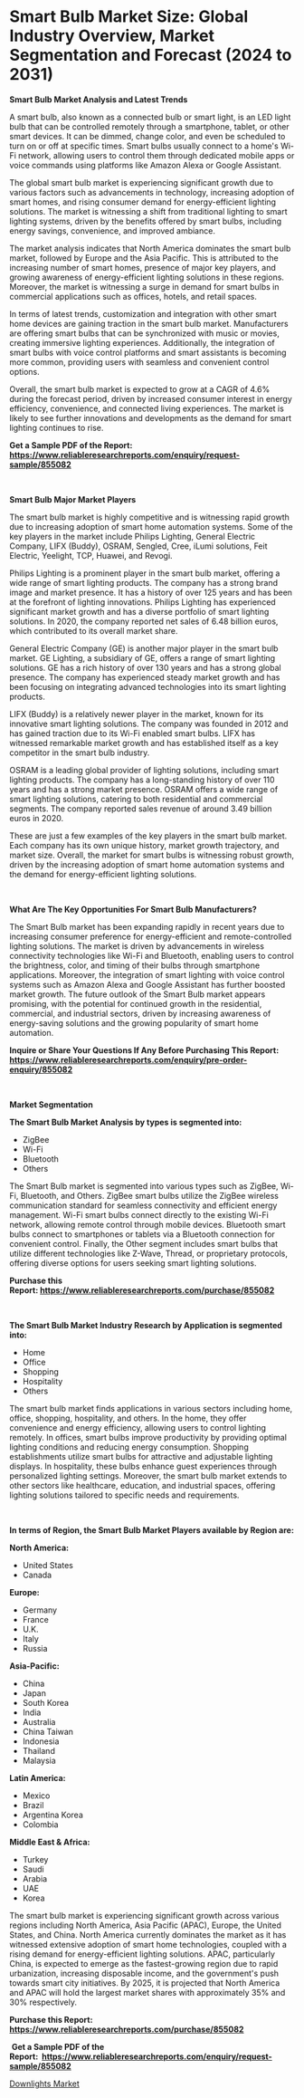 <p><h1>Smart Bulb Market Size: Global Industry Overview, Market Segmentation and Forecast (2024 to 2031)</h1></p><p><strong>Smart Bulb Market Analysis and Latest Trends</strong></p>
<p><p>A smart bulb, also known as a connected bulb or smart light, is an LED light bulb that can be controlled remotely through a smartphone, tablet, or other smart devices. It can be dimmed, change color, and even be scheduled to turn on or off at specific times. Smart bulbs usually connect to a home's Wi-Fi network, allowing users to control them through dedicated mobile apps or voice commands using platforms like Amazon Alexa or Google Assistant.</p><p>The global smart bulb market is experiencing significant growth due to various factors such as advancements in technology, increasing adoption of smart homes, and rising consumer demand for energy-efficient lighting solutions. The market is witnessing a shift from traditional lighting to smart lighting systems, driven by the benefits offered by smart bulbs, including energy savings, convenience, and improved ambiance.</p><p>The market analysis indicates that North America dominates the smart bulb market, followed by Europe and the Asia Pacific. This is attributed to the increasing number of smart homes, presence of major key players, and growing awareness of energy-efficient lighting solutions in these regions. Moreover, the market is witnessing a surge in demand for smart bulbs in commercial applications such as offices, hotels, and retail spaces.</p><p>In terms of latest trends, customization and integration with other smart home devices are gaining traction in the smart bulb market. Manufacturers are offering smart bulbs that can be synchronized with music or movies, creating immersive lighting experiences. Additionally, the integration of smart bulbs with voice control platforms and smart assistants is becoming more common, providing users with seamless and convenient control options.</p><p>Overall, the smart bulb market is expected to grow at a CAGR of 4.6% during the forecast period, driven by increased consumer interest in energy efficiency, convenience, and connected living experiences. The market is likely to see further innovations and developments as the demand for smart lighting continues to rise.</p></p>
<p><strong>Get a Sample PDF of the Report:&nbsp; <a href="https://www.reliableresearchreports.com/enquiry/request-sample/855082">https://www.reliableresearchreports.com/enquiry/request-sample/855082</a></strong></p>
<p>&nbsp;</p>
<p><strong>Smart Bulb Major Market Players</strong></p>
<p><p>The smart bulb market is highly competitive and is witnessing rapid growth due to increasing adoption of smart home automation systems. Some of the key players in the market include Philips Lighting, General Electric Company, LIFX (Buddy), OSRAM, Sengled, Cree, iLumi solutions, Feit Electric, Yeelight, TCP, Huawei, and Revogi.</p><p>Philips Lighting is a prominent player in the smart bulb market, offering a wide range of smart lighting products. The company has a strong brand image and market presence. It has a history of over 125 years and has been at the forefront of lighting innovations. Philips Lighting has experienced significant market growth and has a diverse portfolio of smart lighting solutions. In 2020, the company reported net sales of 6.48 billion euros, which contributed to its overall market share.</p><p>General Electric Company (GE) is another major player in the smart bulb market. GE Lighting, a subsidiary of GE, offers a range of smart lighting solutions. GE has a rich history of over 130 years and has a strong global presence. The company has experienced steady market growth and has been focusing on integrating advanced technologies into its smart lighting products.</p><p>LIFX (Buddy) is a relatively newer player in the market, known for its innovative smart lighting solutions. The company was founded in 2012 and has gained traction due to its Wi-Fi enabled smart bulbs. LIFX has witnessed remarkable market growth and has established itself as a key competitor in the smart bulb industry.</p><p>OSRAM is a leading global provider of lighting solutions, including smart lighting products. The company has a long-standing history of over 110 years and has a strong market presence. OSRAM offers a wide range of smart lighting solutions, catering to both residential and commercial segments. The company reported sales revenue of around 3.49 billion euros in 2020.</p><p>These are just a few examples of the key players in the smart bulb market. Each company has its own unique history, market growth trajectory, and market size. Overall, the market for smart bulbs is witnessing robust growth, driven by the increasing adoption of smart home automation systems and the demand for energy-efficient lighting solutions.</p></p>
<p>&nbsp;</p>
<p><strong>What Are The Key Opportunities For Smart Bulb Manufacturers?</strong></p>
<p><p>The Smart Bulb market has been expanding rapidly in recent years due to increasing consumer preference for energy-efficient and remote-controlled lighting solutions. The market is driven by advancements in wireless connectivity technologies like Wi-Fi and Bluetooth, enabling users to control the brightness, color, and timing of their bulbs through smartphone applications. Moreover, the integration of smart lighting with voice control systems such as Amazon Alexa and Google Assistant has further boosted market growth. The future outlook of the Smart Bulb market appears promising, with the potential for continued growth in the residential, commercial, and industrial sectors, driven by increasing awareness of energy-saving solutions and the growing popularity of smart home automation.</p></p>
<p><strong>Inquire or Share Your Questions If Any Before Purchasing This Report: <a href="https://www.reliableresearchreports.com/enquiry/pre-order-enquiry/855082">https://www.reliableresearchreports.com/enquiry/pre-order-enquiry/855082</a></strong></p>
<p>&nbsp;</p>
<p><strong>Market Segmentation</strong></p>
<p><strong>The Smart Bulb Market Analysis by types is segmented into:</strong></p>
<p><ul><li>ZigBee</li><li>Wi-Fi</li><li>Bluetooth</li><li>Others</li></ul></p>
<p><p>The Smart Bulb market is segmented into various types such as ZigBee, Wi-Fi, Bluetooth, and Others. ZigBee smart bulbs utilize the ZigBee wireless communication standard for seamless connectivity and efficient energy management. Wi-Fi smart bulbs connect directly to the existing Wi-Fi network, allowing remote control through mobile devices. Bluetooth smart bulbs connect to smartphones or tablets via a Bluetooth connection for convenient control. Finally, the Other segment includes smart bulbs that utilize different technologies like Z-Wave, Thread, or proprietary protocols, offering diverse options for users seeking smart lighting solutions.</p></p>
<p><strong>Purchase this Report:&nbsp;<a href="https://www.reliableresearchreports.com/purchase/855082">https://www.reliableresearchreports.com/purchase/855082</a></strong></p>
<p>&nbsp;</p>
<p><strong>The Smart Bulb Market Industry Research by Application is segmented into:</strong></p>
<p><ul><li>Home</li><li>Office</li><li>Shopping</li><li>Hospitality</li><li>Others</li></ul></p>
<p><p>The smart bulb market finds applications in various sectors including home, office, shopping, hospitality, and others. In the home, they offer convenience and energy efficiency, allowing users to control lighting remotely. In offices, smart bulbs improve productivity by providing optimal lighting conditions and reducing energy consumption. Shopping establishments utilize smart bulbs for attractive and adjustable lighting displays. In hospitality, these bulbs enhance guest experiences through personalized lighting settings. Moreover, the smart bulb market extends to other sectors like healthcare, education, and industrial spaces, offering lighting solutions tailored to specific needs and requirements.</p></p>
<p>&nbsp;</p>
<p><strong>In terms of Region, the Smart Bulb Market Players available by Region are:</strong></p>
<p>
    <p> <strong> North America: </strong>
        <ul>
            <li>United States</li>
            <li>Canada</li>
        </ul>
        </p> 
    <p> <strong> Europe: </strong>
        <ul>
            <li>Germany</li>
            <li>France</li>
            <li>U.K.</li>
            <li>Italy</li>
            <li>Russia</li>
        </ul>
        </p> 
    <p> <strong> Asia-Pacific: </strong>
        <ul>
            <li>China</li>
            <li>Japan</li>
            <li>South Korea</li>
            <li>India</li>
            <li>Australia</li>
            <li>China Taiwan</li>
            <li>Indonesia</li>
            <li>Thailand</li>
            <li>Malaysia</li>
        </ul>
        </p> 
    <p> <strong> Latin America: </strong>
        <ul>
            <li>Mexico</li>
            <li>Brazil</li>
            <li>Argentina Korea</li>
            <li>Colombia</li>
        </ul>
        </p> 
    <p> <strong> Middle East & Africa: </strong>
        <ul>
            <li>Turkey</li>
            <li>Saudi</li>
            <li>Arabia</li>
            <li>UAE</li>
            <li>Korea</li>
        </ul>
    </p>
    </p>
<p><p>The smart bulb market is experiencing significant growth across various regions including North America, Asia Pacific (APAC), Europe, the United States, and China. North America currently dominates the market as it has witnessed extensive adoption of smart home technologies, coupled with a rising demand for energy-efficient lighting solutions. APAC, particularly China, is expected to emerge as the fastest-growing region due to rapid urbanization, increasing disposable income, and the government's push towards smart city initiatives. By 2025, it is projected that North America and APAC will hold the largest market shares with approximately 35% and 30% respectively.</p></p>
<p><strong>Purchase this Report: <a href="https://www.reliableresearchreports.com/purchase/855082">https://www.reliableresearchreports.com/purchase/855082</a></strong></p>
<p>&nbsp;<strong>Get a Sample PDF of the Report:&nbsp;&nbsp;<a href="https://www.reliableresearchreports.com/enquiry/request-sample/855082">https://www.reliableresearchreports.com/enquiry/request-sample/855082</a></strong></p>
<p><strong></strong></p>
<p><p><a href="https://github.com/elizabethdagraca/Market-Research-Report-List-1/blob/main/downlights-market.md">Downlights Market</a></p></p>